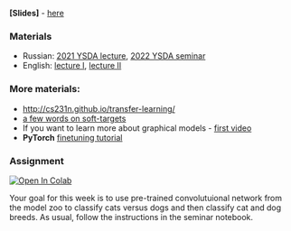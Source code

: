 __[Slides]__ - [here](https://disk.yandex.ru/d/kqZODPyzcxPkeQ)

### Materials
- Russian: [2021 YSDA lecture](https://disk.yandex.ru/i/gdJaPtIzP9yURQ), [2022 YSDA seminar](https://disk.yandex.ru/i/9L2BxaTXb-JSTg)
- English: [lecture I](https://www.youtube.com/watch?v=GxZrEKZfW2o), [lecture II](https://www.youtube.com/watch?v=pA4BsUK3oP4)

### More materials:
- http://cs231n.github.io/transfer-learning/
- [a few words on soft-targets](http://www.kdnuggets.com/2015/05/dark-knowledge-neural-network.html)
- If you want to learn more about graphical models - [first video](https://www.youtube.com/watch?v=uAsys22y5mY)
- **PyTorch** [finetuning tutorial](https://pytorch.org/tutorials/beginner/finetuning_torchvision_models_tutorial.html)


### Assignment
[![Open In Colab](https://colab.research.google.com/assets/colab-badge.svg)](https://colab.research.google.com/github/yandexdataschool/Practical_DL/blob/fall24/week04_finetuning/seminar_pytorch.ipynb)

Your goal for this week is to use pre-trained convolutuional network from the model zoo to classify cats versus dogs and then classify cat and dog breeds.
As usual, follow the instructions in the seminar notebook.

